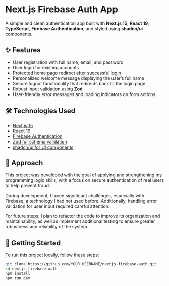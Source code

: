 # Next.js Firebase Auth App

A simple and clean authentication app built with **Next.js 15**, **React 19**, **TypeScript**, **Firebase Authentication**, and styled using **shadcn/ui** components.

## ✨ Features

- User registration with full name, email, and password  
- User login for existing accounts  
- Protected home page redirect after successful login  
- Personalized welcome message displaying the user’s full name  
- Secure logout functionality that redirects back to the login page  
- Robust input validation using **Zod**  
- User-friendly error messages and loading indicators on form actions  

## 🛠️ Technologies Used

- [Next.js 15](https://nextjs.org/)  
- [React 19](https://react.dev/)  
- [Firebase Authentication](https://firebase.google.com/)  
- [Zod for schema validation](https://zod.dev/)  
- [shadcn/ui for UI components](https://ui.shadcn.com/)  

## 📖 Approach

This project was developed with the goal of applying and strengthening my programming logic skills, with a focus on secure authentication of real users to help prevent fraud.

During development, I faced significant challenges, especially with Firebase, a technology I had not used before. Additionally, handling error validation for user input required careful attention.

For future steps, I plan to refactor the code to improve its organization and maintainability, as well as implement additional testing to ensure greater robustness and reliability of the system.

## 🚀 Getting Started

To run this project locally, follow these steps:

```bash
git clone https://github.com/YOUR_USERNAME/nextjs-firebase-auth.git
cd nextjs-firebase-auth
npm install
npm run dev
